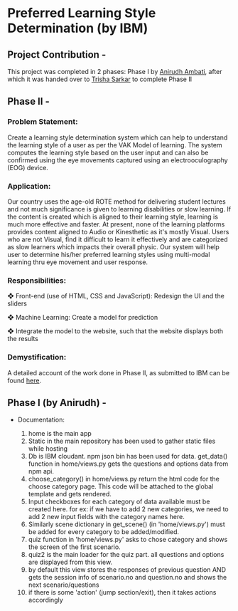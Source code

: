 # Preferred Learning Style Determination (by IBM)

## Project Contribution -

This project was completed in 2 phases: Phase I by [Anirudh Ambati](https://github.com/anirudhambati), after which it was handed over to [Trisha Sarkar](https://github.com/trishasarkar) to complete Phase II

##  Phase II -

### Problem Statement:

Create a learning style determination system which can help to understand the learning style of a user as per the VAK Model of learning. The system computes the learning style based on the user input and can also be confirmed using the eye movements captured using an electrooculography (EOG) device.

### Application:
Our country uses the age-old ROTE method for delivering student lectures and not much significance is given to learning disabilities or slow learning. If the content is created which is aligned to their learning style, learning is much more effective and faster. At present, none of the learning platforms provides content aligned to Audio or Kinesthetic as it's mostly Visual. Users who are not Visual, find it difficult to learn it effectively and are categorized as slow learners which impacts their overall physic. Our system will help user to determine his/her preferred learning styles using multi-modal learning thru eye movement and user response.

### Responsibilities:
  ❖ Front-end (use of HTML, CSS and JavaScript): Redesign the UI and the sliders
  
  ❖ Machine Learning: Create a model for prediction
  
  ❖ Integrate the model to the website, such that the website displays both the results
  
### Demystification:

A detailed account of the work done in Phase II, as submitted to IBM can be found [here](https://drive.google.com/file/d/1sG_DAa8-muY5gjSO3CO8XeBlIy0zNAaD/view?usp=sharing).

## Phase I (by Anirudh) -

* Documentation:

  1. home is the main app
  2. Static in the main repository has been used to gather static files while hosting
  3. Db is IBM cloudant. npm json bin has been used for data. get_data() function in home/views.py gets the questions and options data from npm api.
  4. choose_category() in home/views.py return the html code for the choose category page. This code will be attached to the global template and gets rendered.
  5. Input checkboxes for each category of data available must be created here. for ex: if we have to add 2 new categories, we need to add 2 new input fields with the category names here.
  6.  Similarly scene dictionary in get_scene() (in 'home/views.py') must be added for every category to be added/modified.
  7. quiz function in 'home/views.py' asks to chose category and shows the screen of the first scenario.
  8. quiz2 is the main loader for the quiz part. all questions and options are displayed from this view.
  9. by default this view stores the responses of previous question AND gets the session info of scenario.no and question.no and shows the next scenario/questions
  10. if there is some 'action' (jump section/exit), then it takes actions accordingly
